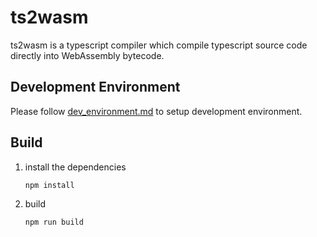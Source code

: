 # ts2wasm

ts2wasm is a typescript compiler which compile typescript source code directly into WebAssembly bytecode.

## Development Environment

Please follow [dev_environment.md](./doc/dev_environment.md) to setup development environment.

## Build

1. install the dependencies
    ``` bash
    npm install
    ```

2. build

    ``` bash
    npm run build
    ```
